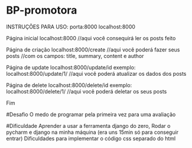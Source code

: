 # BP-promotora
INSTRUÇÕES PARA USO:
porta:8000
localhost:8000

Página inicial
localhost:8000
//aqui você consequirá ler os posts feito

Página de criação
localhost:8000/create
//aqui você poderá fazer seus posts
//com os campos: title, summary, content e author

Página de update
localhost:8000/update/id
exemplo: localhost:8000/update/1/
//aqui você poderá atualizar os dados dos posts

Página de delete
localhost:8000/delete/id
exemplo: localhost:8000/delete/1/
//aqui você poderá deletar os seus posts

Fim

#Desafio
O medo de programar pela primeira vez para uma avaliação

#Dificuldade
Aprender a usar a ferramenta django do zero,
Rodar o pycharm e django na minha máquina (era uns 15min só para conseguir entrar)
Dificuldades para implementar o código css separado do html


